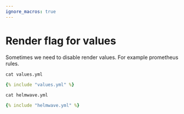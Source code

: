```yaml
---
ignore_macros: true
---
```


# Render flag for values

Sometimes we need to disable render values. For example prometheus rules.

`cat values.yml`

```yaml
{% include "values.yml" %}
```

`cat helmwave.yml`
```yaml
{% include "helmwave.yml" %}
```
